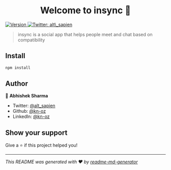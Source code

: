 <h1 align="center">Welcome to insync 👋</h1>
<p>
  <a href="https://www.npmjs.com/package/insync" target="_blank">
    <img alt="Version" src="https://img.shields.io/npm/v/insync.svg">
  </a>
  <a href="https://twitter.com/alt\_sapien" target="_blank">
    <img alt="Twitter: alt\_sapien" src="https://img.shields.io/twitter/follow/alt\_sapien.svg?style=social" />
  </a>
</p>

> insync is a social app that helps people meet and chat based on compatibility

## Install

```sh
npm install
```

## Author

👤 **Abhishek Sharma**

* Twitter: [@alt\_sapien](https://twitter.com/alt\_sapien)
* Github: [@kn-oz](https://github.com/kn-oz)
* LinkedIn: [@kn-oz](https://linkedin.com/in/kn-oz)

## Show your support

Give a ⭐️ if this project helped you!

***
_This README was generated with ❤️ by [readme-md-generator](https://github.com/kefranabg/readme-md-generator)_